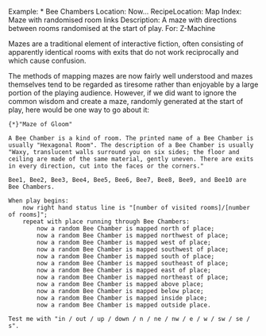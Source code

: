 Example: * Bee Chambers
Location: Now...
RecipeLocation: Map
Index: Maze with randomised room links
Description: A maze with directions between rooms randomised at the start of play.
For: Z-Machine

  
Mazes are a traditional element of interactive fiction, often consisting of apparently identical rooms with exits that do not work reciprocally and which cause confusion.

  
The methods of mapping mazes are now fairly well understood and mazes themselves tend to be regarded as tiresome rather than enjoyable by a large portion of the playing audience. However, if we did want to ignore the common wisdom and create a maze, randomly generated at the start of play, here would be one way to go about it:

  

``` inform7
{*}"Maze of Gloom"

A Bee Chamber is a kind of room. The printed name of a Bee Chamber is usually "Hexagonal Room". The description of a Bee Chamber is usually "Waxy, translucent walls surround you on six sides; the floor and ceiling are made of the same material, gently uneven. There are exits in every direction, cut into the faces or the corners."

Bee1, Bee2, Bee3, Bee4, Bee5, Bee6, Bee7, Bee8, Bee9, and Bee10 are Bee Chambers.

When play begins:
	now right hand status line is "[number of visited rooms]/[number of rooms]";
	repeat with place running through Bee Chambers:
		now a random Bee Chamber is mapped north of place;
		now a random Bee Chamber is mapped northwest of place;
		now a random Bee Chamber is mapped west of place;
		now a random Bee Chamber is mapped southwest of place;
		now a random Bee Chamber is mapped south of place;
		now a random Bee Chamber is mapped southeast of place;
		now a random Bee Chamber is mapped east of place;
		now a random Bee Chamber is mapped northeast of place;
		now a random Bee Chamber is mapped above place;
		now a random Bee Chamber is mapped below place;
		now a random Bee Chamber is mapped inside place;
		now a random Bee Chamber is mapped outside place.

Test me with "in / out / up / down / n / ne / nw / e / w / sw / se / s".
```

